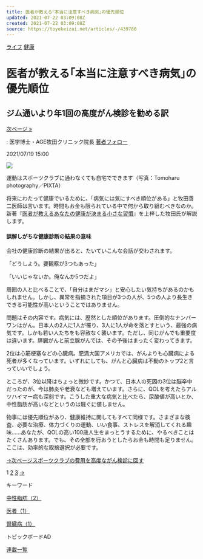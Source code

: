 ```yaml
---
title: 医者が教える｢本当に注意すべき病気｣の優先順位
updated: 2021-07-22 03:09:08Z
created: 2021-07-22 03:09:08Z
source: https://toyokeizai.net/articles/-/439780
---
```


[ライフ](https://toyokeizai.net/list/genre/life)
[健康](https://toyokeizai.net/category/health)

# 医者が教える｢本当に注意すべき病気｣の優先順位

## ジム通いより年1回の高度がん検診を勧める訳

 [次ページ »](https://toyokeizai.net/articles/-/439780?page=2)

  : 医学博士・AGE牧田クリニック院長    [著者フォロー](https://id.toyokeizai.net/fm/?author_id=5505&author_name=%E7%89%A7%E7%94%B0+%E5%96%84%E4%BA%8C&referer=%2Farticles%2F-%2F439780)

2021/07/19 15:00

![](https://tk.ismcdn.jp/mwimgs/3/c/1140/img_3c05c38258f51fb3d896dc17726f520a339177.jpg)

運動はスポーツクラブに通わなくても自宅でできます（写真：Tomoharu photography／PIXTA）

将来にわたって健康でいるために、「病気には気にすべき順位がある」と牧田善二医師は言います。時間もお金も限られている中で何から取り組むべきなのか。新著『[医者が教えるあなたの健康が決まる小さな習慣](http://www.amazon.co.jp/o/ASIN/4041099471/toyokeizaia-22/)』を上梓した牧田氏が解説します。

#### 誤解しがちな健康診断の結果の意味

会社の健康診断の結果が出ると、たいていこんな会話が交わされます。

「どうしよう。要観察が3つもあった」

「いいじゃないか。俺なんか5つだよ」

周囲の人と比べることで、「自分はまだマシ」と安心したい気持ちがあるのかもしれません。しかし、異常を指摘された項目が3つの人が、5つの人より長生きできる可能性が高いということではありません。

問題はその内容です。病気には、歴然とした順位があります。圧倒的なナンバーワンはがん。日本人の2人に1人が罹り、3人に1人が命を落とすという、最強の病気です。しかも若い人たちをも容赦なく襲います。ただし、同じがんでも重要度は違います。膵臓がんと前立腺がんでは、その予後はまったく変わってきます。

2位は心筋梗塞などの心臓病。肥満大国アメリカでは、がんよりも心臓病による死者が多くなっています。いずれにしても、がんと心臓病は不動のトップ2と言っていいでしょう。

ところが、3位以降はちょっと微妙です。かつて、日本人の死因の3位は脳卒中だったのが、今は肺炎や老衰なども増えています。さらに、QOLを考えたらアルツハイマー病も深刻です。こうした重大な病気と比べたら、尿酸値が高いとか、中性脂肪が高いなどというのは騒ぐに値しません。

物事には優先順位があり、健康維持に関してもすべて同様です。さまざまな検査、必要な治療、体力づくりの運動、いい食事、ストレスを解消してくれる趣味……あなたが、QOLの高い100歳人生をまっとうするために、やるべきことはたくさんあります。でも、その全部を行おうとしたらお金も時間も足りません。ここは、効率的な取捨選択が必要です。

[→次ページスポーツクラブの費用を高度ながん検診に回す](https://toyokeizai.net/articles/-/439780?page=2)

 1  [2](https://toyokeizai.net/articles/-/439780?page=2)  [3](https://toyokeizai.net/articles/-/439780?page=3)  [→](https://toyokeizai.net/articles/-/439780?page=2)

キーワード

[中性脂肪（2）](https://toyokeizai.net/list/tag/%E4%B8%AD%E6%80%A7%E8%84%82%E8%82%AA)

[医者（1）](https://toyokeizai.net/list/tag/%E5%8C%BB%E8%80%85)

[腎臓病（1）](https://toyokeizai.net/list/tag/%E8%85%8E%E8%87%93%E7%97%85)

トピックボードAD

[連載一覧](https://toyokeizai.net/list/columns)